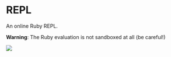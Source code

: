 # REPL

An online Ruby REPL.

**Warning**: The Ruby evaluation is not sandboxed at all (be careful!)

![](https://s3.amazonaws.com/f.cl.ly/items/1m201a2A213o0T463C3Y/Screen%20Recording%202014-12-20%20at%2004.04%20PM.gif)
